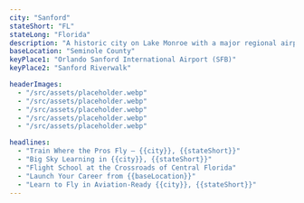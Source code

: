 ```yaml
---
city: "Sanford"
stateShort: "FL"
stateLong: "Florida"
description: "A historic city on Lake Monroe with a major regional airport and thriving aviation scene."
baseLocation: "Seminole County"
keyPlace1: "Orlando Sanford International Airport (SFB)"
keyPlace2: "Sanford Riverwalk"

headerImages:
  - "/src/assets/placeholder.webp"
  - "/src/assets/placeholder.webp"
  - "/src/assets/placeholder.webp"
  - "/src/assets/placeholder.webp"
  - "/src/assets/placeholder.webp"

headlines:
  - "Train Where the Pros Fly – {{city}}, {{stateShort}}"
  - "Big Sky Learning in {{city}}, {{stateShort}}"
  - "Flight School at the Crossroads of Central Florida"
  - "Launch Your Career from {{baseLocation}}"
  - "Learn to Fly in Aviation-Ready {{city}}, {{stateShort}}"
---
```

